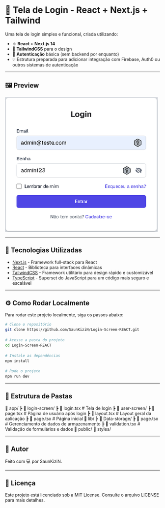 # 🔐 Tela de Login - React + Next.js + Tailwind

Uma tela de login simples e funcional, criada utilizando:

- ⚛️ **React + Next.js 14**
- 🎨 **TailwindCSS** para o design
- 🔐 **Autenticação** básica (sem backend por enquanto)
- 💡 Estrutura preparada para adicionar integração com Firebase, Auth0 ou outros sistemas de autenticação

---

## 🖼️ Preview

![Preview do Projeto](./public/preview.png)

---

## 🚀 Tecnologias Utilizadas

- [Next.js](https://nextjs.org/) - Framework full-stack para React
- [React](https://reactjs.org/) - Biblioteca para interfaces dinâmicas
- [TailwindCSS](https://tailwindcss.com/) - Framework utilitário para design rápido e customizável
- [TypeScript](https://www.typescriptlang.org/) - Superset do JavaScript para um código mais seguro e escalável

---

## ⚙️ Como Rodar Localmente

Para rodar este projeto localmente, siga os passos abaixo:

```bash
# Clone o repositório
git clone https://github.com/SaunKiziN/Login-Screen-REACT.git

# Acesse a pasta do projeto
cd Login-Screen-REACT

# Instale as dependências
npm install

# Rode o projeto
npm run dev 

```

---

## 📁 Estrutura de Pastas

📁 app/
 ┣ 📁 login-screen/
   ┣ 📄 login.tsx            # Tela de login
 ┣ 📁 user-screen/
   ┣ 📄 page.tsx             # Página de usuário após login
 ┣ 📄 layout.tsx             # Layout geral da aplicação
 ┣ 📄 page.tsx               # Página inicial
📁 lib/
 ┣ 📁 Data-storage/
   ┣ 📄 page.tsx             # Gerenciamento de dados de armazenamento
 ┣ 📄 validation.tsx         # Validação de formulários e dados
📁 public/
📁 styles/

---

## 🧠 Autor
Feito com 💻 por SaunKiziN.

---

## 📜 Licença
Este projeto está licenciado sob a MIT License. Consulte o arquivo LICENSE para mais detalhes.
